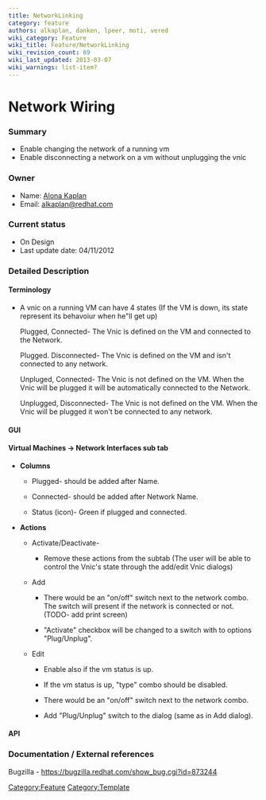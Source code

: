 ```yaml
---
title: NetworkLinking
category: feature
authors: alkaplan, danken, lpeer, moti, vered
wiki_category: Feature
wiki_title: Feature/NetworkLinking
wiki_revision_count: 69
wiki_last_updated: 2013-03-07
wiki_warnings: list-item?
---
```


# Network Wiring

### Summary

*   Enable changing the network of a running vm
*   Enable disconnecting a network on a vm without unplugging the vnic

### Owner

*   Name: [ Alona Kaplan](User:alkaplan)
*   Email: <alkaplan@redhat.com>

### Current status

*   On Design
*   Last update date: 04/11/2012

### Detailed Description

#### Terminology

*   A vnic on a running VM can have 4 states (If the VM is down, its state represent its behavoiur when he"ll get up)

    Plugged, Connected- The Vnic is defined on the VM and connected to the Network.

    Plugged. Disconnected- The Vnic is defined on the VM and isn't connected to any network.

    Unpluged, Connected- The Vnic is not defined on the VM. When the Vnic will be plugged it will be automatically connected to the Network.

    Unplugged, Disconnected- The Vnic is not defined on the VM. When the Vnic will be plugged it won't be connected to any network.

#### GUI

#### Virtual Machines -> Network Interfaces sub tab

*   **Columns**

    * Plugged- should be added after Name.

    * Connected- should be added after Network Name.

    * Status (icon)- Green if plugged and connected.

*   **Actions**

    * Activate/Deactivate-

        * Remove these actions from the subtab (The user will be able to control the Vnic's state through the add/edit Vnic dialogs)

    * Add

        * There would be an "on/off" switch next to the network combo. The switch will present if the network is connected or not. (TODO- add print screen)

        * "Activate" checkbox will be changed to a switch with to options "Plug/Unplug".

    * Edit

        * Enable also if the vm status is up.

        * If the vm status is up, "type" combo should be disabled.

        * There would be an "on/off" switch next to the network combo.

        * Add "Plug/Unplug" switch to the dialog (same as in Add dialog).

#### API

### Documentation / External references

Bugzilla - <https://bugzilla.redhat.com/show_bug.cgi?id=873244>

<Category:Feature> <Category:Template>
